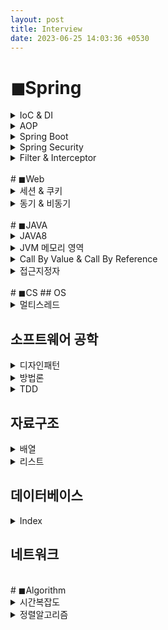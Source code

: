 ```yaml
---
layout: post
title: Interview
date: 2023-06-25 14:03:36 +0530
---
```

<!---------------------------------- Spring ---------------------------------->
# ◼Spring
<details markdown="1">
  <summary>IoC & DI</summary>
* IoC(제어의 역전)
  * 프로그램의 제어 흐름 구조가 뒤바뀌는 것
  * 객체에 대한 제어권이 개발자가 아닌 컨테이너에 넘어가면서 객체의 생성부터 생명주기 관리까지 모든 것을 컨테이너가 맡아서 하게되는데 이를 제어권의 흐름이 바뀌었다고 하여 제어의 역전, IoC라고 한다.
* DI(의존성 주입)
  * 어떤 객체가 사용하는 의존 객체를 직접 만들어 사용하지 않고 주입 받아 사용하는 방법
  * 의존성 주입 방식
    * **Field Injection** : 필드에 @Autowired 어노테이션을 붙여 의존 관계를 주입하는 방법
    * **Setter based Injection** : setter 메소드에 @Autowired 어노테이션을 붙여 의존 관계를 주입하는 방법
    * **Constructor based Injection** : 생성자를 통해 의존 관계를 주입하는 방법. 주입받는 객체가 변하지 않도록 강제할 수 있으며, 의존성의 <u>순환 참조</u>에 대한 예방이 가능하다.(순환 참조 : A가 B에 의존하고 B가 A에 의존하는 형태)
</details>

<details markdown="1">
  <summary>AOP</summary>
* 관점 지향 프로그래밍으로 어플리케이션을 관점이라는 논리적인 단위로 분리해 관리하는 개념이다. <u>소스 코드 상에서 다른 부분에 반복해서 사용되는 코드들을 모듈화</u>하여 비즈니스 로직에서 분리해 재사용하는 것이 AOP의 핵심이다. 로깅, 트랜잭션과 같은 기능 구현에 적합하다.
* 실행 시점 - @Aspect
  * **@Before** : 메소드의 호출전 기능 구행
  * **@After** : 메소드 결과에 관계없이 완료가 되면 기능 수행
  * **@AfterReturning** : 메소드가 성공적으로 결과값을 반환한 후 기능 수행
  * **@AfterThrowing** : 메소드의 예외 발생시 기능 수행
  * **@Around** : 메소드 실행 전후 기능 수행
</details>

<details markdown="1">
  <summary>Spring Boot</summary>
스프링 프레임워크의 생산성을 향상시키기 위해 만들어진 것으로 자동 구성을 통해 기본적인 설정들을 자동으로 처리해준다. 내장형 서버를 제공하기 때문에 웹 어플리케이션을 쉽게 실행/배포할 수 있다.
</details>

<details markdown="1">
  <summary>Spring Security</summary>
* 인증과 권한으로 어플리케이션 보안을 구성하여 보안에 관련된 많은 옵션을 제공해준다.
* 스프링 시큐리티는 filter 기반으로 동작한다.
</details>

<details markdown="1">
  <summary>Filter & Interceptor</summary>
* Filter와 Interceptor는 Servlet 단위에서 실행된다.
* 순서로 봤을 때, Filter가 먼저 실행되며 Interceptor가 이후에 실행된다.
  * Filter : Filter로 지정된 자원에 대하여 요청 내용을 체크하거나 응답 정보를 체크한다.
  * Interceptor : Controller 호출하기 전/후로 작업을 가로챈다.

  ![filter](https://user-images.githubusercontent.com/47884586/131785151-cc895c25-52e5-4cbe-aab9-eeceaccc6327.png)
</details>

<br>
<!---------------------------------- ◼Web ---------------------------------->
# ◼Web
<details markdown="1">
  <summary>세션 & 쿠키</summary>
세션과 쿠키는 HTTP의 비연결성(통신 이후 연결을 끊음)과 비상태성(통신 상태를 유지하지 못함)을 보완하기 위한 기술이다.
* 세션
  * 정보를 서버에 저장한다.
  * 정보가 서버에 저장되기 때문에 보안에 좋다.
  * 서버 메모리를 차지하기 때문에 서버 부하의 위험성을 고려해야 한다.
* 쿠키
  * 정보를 클라이언트에 저장한다.
  * 서버의 자원을 사용하지 않기 때무에 속도가 빠르다.
</details>

<details markdown="1">
  <summary>동기 & 비동기</summary>
* 동기 : 순차적으로 테스크를 수행한다. 서버에 응답을 받을 때 까지 대기한다.
* 비동기 : 병렬적으로 테스크를 수행한다. 서버로부터 응답을 대기하지 않고 다음 작업을 실행한다. 응답 대기 시간이 없고 다른 작업을 할 수 있기 때문에 자원을 효율적으로 사용할 수 있다.
</details>

<br>
<!---------------------------------- JAVA ---------------------------------->
# ◼JAVA
<details markdown="1">
  <summary>JAVA8</summary>
* 람다 표현식 : 식별자없이 실행가능한 함수, 익명 함수라고도 불린다. 메소드를 람다 표현식으로 표현하면 클래스를 만들고 객체를 생성하지 않아도 메소드를 사용할 수 있다.
* Stream : 컬렉션, 배열 등에 요소들을 하나씩 참조하며 반복적인 처리를 할 수 있는 기능이다.
* java.time 패키지 : LocalTime, LocalDate, LocalDateTime 클래스
</details>

<details markdown="1">
  <summary>JVM 메모리 영역</summary>
* **Class Loader**
  * 자바 컴파일러에 의해 생성된 클래스 파일을 Runtime Data Area에 로딩한다.
* **Runtime Data Area** : JVM 메모리 영역
  * Method Area : 클래스 파일을 읽어 클래스에 대한 정보를 저장한다.
  * Heap Area : 인스턴스가 생성되는 공간. new 연산자로 생성된 객체와 배열을 저장한다.(전역변수 포함)
  * Stack Area : 기본 자료형(int, float, char, byte, boolean 등)에 해당하는 지역변수 및 매개변수의 데이터 값이 저장된다.
  * PC Register : Threadㅏ 생성될 때마다 생기는 공간
  * Native Method Stack : 자바 이외의 다른 언어에서 제공되는 메소드의 정보가 저장된다.
* **Execution Engine**
  * Class Loader가 Runtime Data Area에 불러온 바이트 코드를 실행한다.
* **Garbage Collector**
  * Heap Area에 생성된 객체 중 참조되지 않는 객체를 제거한다.
  * JVM이 OS에 메모리를 요청할 때 실행된다.
</details>

<details markdown="1">
  <summary>Call By Value & Call By Reference</summary>
* Call By Value : 함수의 인자를 전달할 때 값을 전달하는 방식
* Call By Reference : 함수의 인자를 전달할 때 주소를 전달하는 방식
</details>

<details markdown="1">
  <summary>접근지정자</summary>
* public : 어떠한 클래스에서도 접근이 가능하다.
* private : 같은  클래스 내에서만 접근이 가능하다.
* protected : 상속받은 클래스 또는 같은 패키지에서만 접근이 가능하다.
* default : 같은 패키지에서만 접근이 가능하다.
</details>

<br>
<!---------------------------------- CS ---------------------------------->
# ◼CS
## OS
<details markdown="1">
  <summary>멀티스레드</summary>
* 프로그램을 실행하게 되면 하나의 프로세스가 생성된다.
* 프로세스내에는 실제 작업을 수행하는 스레드가 존재한다.
* 모든 프로세스에는 하나 이상의 스레드가 존재하여 작업을 수행한다. 이 때, 하나의 프로세스 내에 두 개 이상의 스레드가 동시에 작업을 수행하는 것을 멀티 스레드라고 한다.
</details>

## 소프트웨어 공학
<details markdown="1">
  <summary>디자인패턴</summary>
소프트웨어 공학에서 객체간 응집도를 높이고 결합도를 낮추는 좋은 코드 설계를 위한 설계 패턴을 말한다. 이를 통해 생산성을 높이고 유지보수 비용을 절감시킬 수 있다.
* 디자인 패턴은 크게 3가지 유형으로 분류된다.
  * 생성 패턴
    * 프로토 타입 패턴 : 미리 만들어진 객체를 복사해서 객체를 생성하는 방식
    * 싱글톤 패턴 : 하나의 클래스 인스턴스만 생성하여 이에 대한 전역 접근을 제공하는 방식
  * 구조 패턴
    * 브릿지 패턴 : 추상화와 구현을 분리해 인터페이스와 구현의 결합도를 약화하는 방식
    * 데코레이터 패턴 : 기존 객체에 새로운 기능을 추가하거나 오버라이드 하는 방식 
  * 행동 패턴
    * 책임 연쇄 패턴 : Request를 바로 처리할 수 없을 경우 여러 객체를 사슬처럼 연결하고 요청을 해결할 객체를 만날 때까지 객체의 사슬을 따라 요청을 전달한다.
</details>

<details markdown="1">
  <summary>방법론</summary>
</details>

<details markdown="1">
  <summary>TDD</summary>
</details>

## 자료구조
<details markdown="1">
  <summary>배열</summary>
</details>

<details markdown="1">
  <summary>리스트</summary>
</details>

## 데이터베이스
<details markdown="1">
  <summary>Index</summary>
* Index는 데이터의 검색 성능을 향상시켜주는 자료 구조이다.
* Index 원리
  * 테이블에는 <u>데이터의 주소</u>를 나타내는 ROWID(오라클 표기법)가 있다.
  * 테이블 A 컬럼의 인덱스를 생성하면 해당 컬럼과 ROWID로 구성된 인덱스 테이블이 생성된다.
  * A 컬럼을 조건으로 테이블을 조회하면 인덱스 테이블에 해당 ROWID를 참조해서 테이블 레코드의 값을 가져온다.
* Index를 사용하기 좋은 기준
  * WHERE 절이나 JOIN 조건시 자주 사용되는 컬럼
</details>

## 네트워크


<br>
<!---------------------------------- Algorithm ---------------------------------->
# ◼Algorithm
<details markdown="1">
  <summary>시간복잡도</summary>
* 시간 복잡도는 어떤 문제를 해결하는 알고리즘이 걸리는 시간을 의미한다.
* 시간 복잡도는 Big-O(빅-오) 표기를 이용해 정의할 수 있다.
```
- O(1) : 일정한 복잡도. 입력값이 증가하더라도 시간이 늘어나지 않는다.
- O(n) : 선형 복잡도. 입력값이 증가함에 따라 같은 비율로 증가한다.
- O(log n) : 로그 복잡도. Big-O 표기법중 O(1) 다음으로 빠른 시간 복잡도를 가진다.
- O(n log n) : 선형 로그형. n * log₂ n만큼의 수행 시간을 가진다.
- O(n²) : 2차 복잡도. 입력값이 증가함에 따라 시간이 n의 제곱수로 증가한다.
- O(2ⁿ) : 기하급수적 복잡도. Big-O 표기법 중 가장 느린 시간 복잡도를 가진다.
```
</details>

<details markdown="1">
  <summary>정렬알고리즘</summary>
</details>


